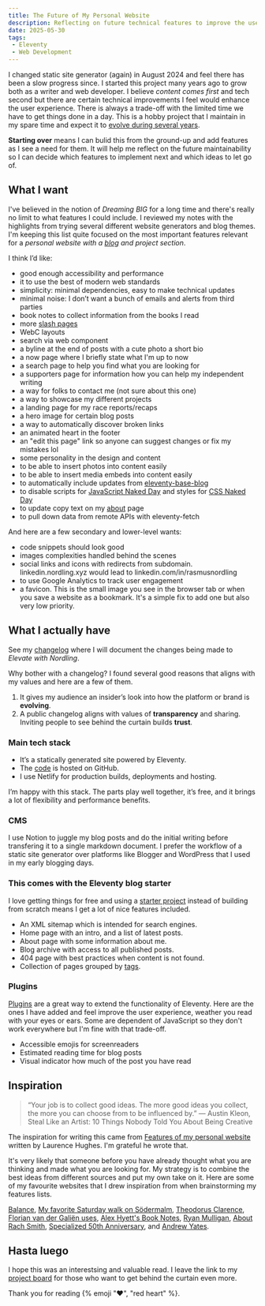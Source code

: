 ```yaml
---
title: The Future of My Personal Website
description: Reflecting on future technical features to improve the user experience
date: 2025-05-30
tags:
 - Eleventy
 - Web Development
---
```

I changed static site generator (again) in August 2024 and feel there has been a slow progress since. I started this project many years ago to grow both as a writer and web developer. I believe *content comes first* and tech second but there are certain technical improvements I feel would enhance the user experience. There is always a trade-off with the limited time we have to get things done in a day. This is a hobby project that I maintain in my spare time and expect it to [evolve during several years](https://blog.sharons.site/why-it-took-me-years-to-build-my-own-site/).

**Starting over** means I can bulid this from the ground-up and add features as I see a need for them. It will help me reflect on the future maintainability so I can decide which features to implement next and which ideas to let go of.

## What I want

I've believed in the notion of *Dreaming BIG* for a long time and there's really no limit to what features I could include. I reviewed my notes with the highlights from trying several different website generators and blog themes. I'm keeping this list quite focused on the most important features relevant for a *personal website with a [blog](/blog/) and project section*.

I think I’d like:

- good enough accessibility and performance
- it to use the best of modern web standards
- simplicity: minimal dependencies, easy to make technical updates
- minimal noise: I don’t want a bunch of emails and alerts from third parties
- book notes to collect information from the books I read
- more [slash pages](https://slashpages.net/)
- WebC layouts
- search via web component [<pagefind-search>](https://www.zachleat.com/web/pagefind-search/)
- a byline at the end of posts with a cute photo a short bio
- a now page where I briefly state what I'm up to now
- a search page to help you find what you are looking for
- a supporters page for information how you can help my independent writing
- a way for folks to contact me (not sure about this one)
- a way to showcase my different projects
- a landing page for my race reports/recaps
- a hero image for certain blog posts
- a way to automatically discover broken links
- an animated heart in the footer
- an "edit this page" link so anyone can suggest changes or fix my mistakes lol
- some personality in the design and content
- to be able to insert photos into content easily
- to be able to insert media embeds into content easily
- to automatically include updates from [eleventy-base-blog](https://github.com/11ty/eleventy-base-blog)
- to disable scripts for [JavaScript Naked Day](https://www.zachleat.com/web/js-naked-day/) and styles for [CSS Naked Day](https://www.zachleat.com/web/css-naked-day/)
- to update copy text on my [about](/about/) page
- to pull down data from remote APIs with eleventy-fetch

And here are a few secondary and lower-level wants:

- code snippets should look good
- images complexities handled behind the scenes
- social links and icons with redirects from subdomain. linkedin.nordling.xyz would lead to linkedin.com/in/rasmusnordling
- to use Google Analytics to track user engagement
- a favicon. This is the small image you see in the browser tab or when you save a website as a bookmark. It's a simple fix to add one but also very low priority.

## What I actually have

See my [changelog](/changelog/) where I will document the changes being made to *Elevate with Nordling*.

Why bother with a changelog? I found several good reasons that aligns with my values and here are a few of them.
1.  It gives my audience an insider’s look into how the platform or brand is **evolving**.
2.  A public changelog aligns with values of **transparency** and sharing. Inviting people to see behind the curtain builds **trust**.

### Main tech stack

- It’s a statically generated site powered by Eleventy.
- The [code](https://github.com/HappyStinson/elevate-with-nordling) is hosted on GitHub.
- I use Netlify for production builds, deployments and hosting.

I’m happy with this stack. The parts play well together, it’s free, and it brings a lot of flexibility and performance benefits.

### CMS

I use Notion to juggle my blog posts and do the initial writing before transfering it to a single markdown document. I prefer the workflow of a static site generator over platforms like Blogger and WordPress that I used in my early blogging days.

### This comes with the Eleventy blog starter

I love getting things for free and using a [starter project](https://www.11ty.dev/blog/bbv8/) instead of building from scratch means I get a lot of nice features included.

- An XML sitemap which is intended for search engines.
- Home page with an intro, and a list of latest posts.
- About page with some information about me.
- Blog archive with access to all published posts.
- 404 page with best practices when content is not found.
- Collection of pages grouped by [tags](/tags/).

### Plugins

[Plugins](https://www.11ty.dev/docs/plugins/) are a great way to extend the functionality of Eleventy. Here are the ones I have added and feel improve the user experience, weather you read with your eyes or ears. Some are dependent of JavaScript so they don't work everywhere but I'm fine with that trade-off.

- Accessible emojis for screenreaders
- Estimated reading time for blog posts
- Visual indicator how much of the post you have read

## Inspiration

> “Your job is to collect good ideas. The more good ideas you collect, the more you can choose from to be influenced by.”
― Austin Kleon, Steal Like an Artist: 10 Things Nobody Told You About Being Creative

The inspiration for writing this came from [Features of my personal website](https://fuzzylogic.me/posts/features-of-my-personal-site/) written by Laurence Hughes. I'm grateful he wrote that.

It's very likely that someone before you have already thought what you are thinking and made what you are looking for. My strategy is to combine the best ideas from different sources and put my own take on it. Here are some of my favourite websites that I drew inspiration from when brainstorming my features lists.

[Balance](https://balanceapp.com/meditation-experts/ofosu-jones-quartey), [My favorite Saturday walk on Södermalm](https://www.visitstockholm.com/see-do/attractions/my-favorite-saturday-walk-on-sodermalm/), [Theodorus Clarence](https://theodorusclarence.com/), [Florian van der Galiën uses](https://flori.dev/uses/), [Alex Hyett's Book Notes](https://www.alexhyett.com/book-notes/), [Ryan Mulligan](https://ryanmulligan.dev/), [About Rach Smith](https://rachsmith.com/about/), [Specialized 50th Anniversary](https://www.specialized.com/gb/en/specialized-50-anniversary), and [Andrew Yates](https://ay8s.com/).

<h2 lang="es">Hasta luego</h2>

I hope this was an interestsing and valuable read. I leave the link to my [project board](https://github.com/users/HappyStinson/projects/1) for those who want to get behind the curtain even more.

Thank you for reading {% emoji "❤️", "red heart" %}.
